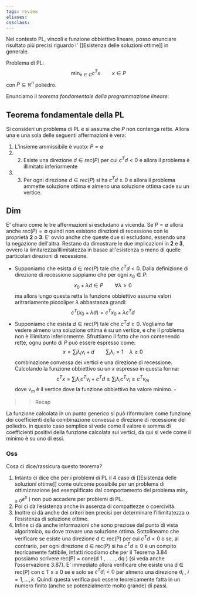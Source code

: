 ```yaml
---
tags: review
aliases:
cssclass:
---
```

 
Nel contesto PL, vincoli e funzione obbiettivo lineare, posso enunciare risultato più precisi riguardo l' [[Esistenza delle soluzioni ottime]] in generale.

Problema di PL:
$$
\min_{x\in C} c^Tx \qquad x \in P
$$
con $P \subseteq \mathbb{R}^n$ poliedro.

Enunciamo il _teorema fondamentale della programmazione lineare_:
## Teorema fondamentale della PL
Si consideri un problema di PL  e si assuma che $P$ non contenga rette. Allora una e una sola delle seguenti affermazioni è vera:
1. L’insieme ammissibile è vuoto: $P = ∅$ 
2. 2. Esiste una direzione $d ∈ rec(P)$ per cui $c^T d < 0$ e allora il problema è illimitato inferiormente 
3. 3. Per ogni direzione $d ∈ rec(P)$ si ha $c^Td ≥ 0$ e allora il problema ammette soluzione ottima e almeno una soluzione ottima cade su un vertice.

## Dim
E' chiaro come le tre affermazioni si escludano a vicenda. Se $P = \emptyset$ allora anche $rec(P)=\emptyset$ quindi non esistono direzioni di recessione con le proprietà **2** o **3**. E' ovvio anche che queste due si escludono, essendo una la negazione dell'altra.
Restano da dimostrare le due implicazioni in **2** e **3**, ovvero la limitarezza/illimitatezza in basae all'esistenza o meno di quelle particolari direzioni di recessione.

- Supponiamo che esista $d \in rec(P)$ tale che $c^Td < 0$. Dalla definizione di direzione di recessione sappiamo che per ogni $x_0 \in P$:
$$
x_0 + \lambda d \in P \qquad \forall \lambda \geq 0
$$
ma allora lungo questa retta la funzione obbiettivo assume valori aritrariamente piccoliper $\lambda$ abbastanza grandi:
$$
c^T(x_0+\lambda d)= c^T x_0 + \lambda c^T d
$$
- Supponiamo che esista $d\in rec(P)$ tale che $c^Td \geq 0$. Vogliamo far vedere almeno una soluzione ottima è su un vertice, e che il problema non è illimitato inferiormente. Sfruttiamo il fatto che non contenendo rette, ognu punto di $P$ può essere espresso come:
$$
x = \sum_i \lambda_i v_i + d \qquad \sum_i \lambda_i = 1 \quad \lambda\geq 0
$$
combinazione convessa dei vertici e una direzione di recessione. Calcolando la funzione obbiettivo su un $x$ espresso in questa forma:
$$
c^Tx = \sum_i \lambda_i c^Tv_i + c^Td \geq \sum_i\lambda_i c^T v_i \geq c^T v_m
$$
dove $v_m$ è il vertice dove la funzione obbiettivo ha valore minimo. $\square$
>> Recap

La funzione calcolata in un punto generico si può riformulare come funzione dei coefficienti della combinazione convessa e direzione di recessione del poliedro. in questo caso semplice si vede come il valore è somma di coefficienti positivi della funzione calcolata sui vertici, da qui si vede come il minimo è su uno di essi.

### Oss
Cosa ci dice/rassicura questo teorema?
1. Intanto ci dice che per i problemi di PL il 4 caso di  [[Esistenza delle soluzioni ottime]] come outcome possibile per un problema di ottimizzazione (ed esemplificato dal comportamento del problema $\min_{x\leq 0} e^x$ ) non può accadere per problemi di PL. 
2. Poi ci dà l’esistenza anche in assenza di compattezze o coercività. 
3. Inoltre ci dà anche dei criteri ben precisi per determinare l’illimitatezza o l’esistenza di soluzione ottime. 
4. Infine ci dà anche informazioni che sono preziose dal punto di vista algoritmico, su dove trovare una soluzione ottima. Sottolineamo che verificare se esiste una direzione d ∈ rec(P) per cui $c^T d < 0$ o se, al contrario, per ogni direzione d ∈ rec(P) si ha $c^Td ≥ 0$ è un compito teoricamente fattibile, Infatti ricodiamo che per il Teorema 3.84 possiamo scrivere rec(P) = cone(d 1 , . . . , dq ) (si veda anche l’osservazione 3.87). E' immediato allora verificare che esiste una d ∈ rec(P) con c T x ≤ 0 se e solo se $c^Td_i < 0$ per almeno una direzione $d_i$ , $i = 1, . . . , k$. Quindi questa verifica può essere teoreicamente fatta in un numero finito (anche se potenzialmente molto grande) di passi.
